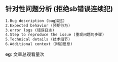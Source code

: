 ## 针对性问题分析 (拒绝sb错误连续犯)

```txt
1.Bug description (bug描述)
2.Expected behavior (预期行为)
3.error logs (错误日志)
4.Step to reproduce the issue (重现问题的步骤)
5.Technical details (技术细节)
6.Additional context (附加信息)
```



**eg**:
<span id="busuanzi_container_page_pv">文章总观看量<span id="busuanzi_value_page_pv"></span>次</span>